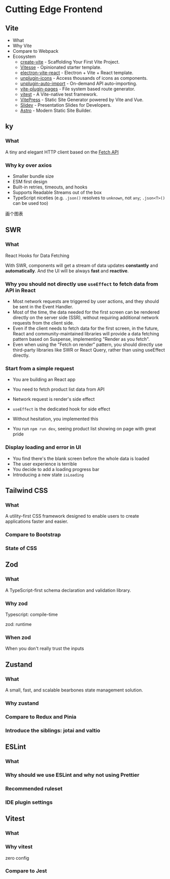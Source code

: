 # Cutting Edge Frontend

## Vite

- What
- Why Vite
- Compare to Webpack
- Ecosystem
  - [create-vite](https://github.com/vitejs/vite/tree/main/packages/create-vite) - Scaffolding Your First Vite Project.
  - [Vitesse](https://github.com/antfu/vitesse) - Opinionated starter template.
  - [electron-vite-react](https://github.com/electron-vite/electron-vite-react) - Electron + Vite + React template.
  - [unplugin-icons](https://github.com/antfu/unplugin-icons) - Access thousands of icons as components.
  - [unplugin-auto-import](https://github.com/antfu/unplugin-auto-import) - On-demand API auto-importing.
  - [vite-plugin-pages](https://github.com/hannoeru/vite-plugin-pages) - File system based route generator.
  - [vitest](https://github.com/vitest-dev/vitest) - A Vite-native test framework.
  - [VitePress](https://github.com/vuejs/vitepress) - Static Site Generator powered by Vite and Vue.
  - [Slidev](https://github.com/slidevjs/slidev) - Presentation Slides for Developers.
  - [Astro](https://github.com/withastro/astro) - Modern Static Site Builder.

## ky

### What

A tiny and elegant HTTP client based on the [Fetch API](https://developer.mozilla.org/en-US/docs/Web/API/WindowOrWorkerGlobalScope/fetch)

### Why ky over axios

- Smaller bundle size
- ESM first design
- Built-in retries, timeouts, and hooks
- Supports Readable Streams out of the box
- TypeScript niceties (e.g. `.json()` resolves to `unknown`, not `any`; `.json<T>()` can be used too)

画个图表

## SWR

### What

React Hooks for Data Fetching

With SWR, components will get a stream of data updates **constantly** and **automatically**.
And the UI will be always **fast** and **reactive**.

### Why you should not directly use `useEffect` to fetch data from API in React

- Most network requests are triggered by user actions, and they should be sent in the Event Handler.
- Most of the time, the data needed for the first screen can be rendered directly on the server side (SSR), without requiring additional network requests from the client side.
- Even if the client needs to fetch data for the first screen, in the future, React and community-maintained libraries will provide a data fetching pattern based on Suspense, implementing "Render as you fetch".
- Even when using the "Fetch on render" pattern, you should directly use third-party libraries like SWR or React Query, rather than using useEffect directly.

### Start from a simple request

- You are building an React app
- You need to fetch product list data from API
- Network request is render's side effect
- `useEffect` is the dedicated hook for side effect
- Without hesitation, you implemented this

- You run `npm run dev`, seeing product list showing on page with great pride

### Display loading and error in UI

- You find there's the blank screen before the whole data is loaded
- The user experience is terrible
- You decide to add a loading progress bar
- Introducing a new state `isLoading`

## Tailwind CSS

### What

A utility-first CSS framework designed to enable users to create applications faster and easier.

### Compare to Bootstrap

### State of CSS

## Zod

### What

A TypeScript-first schema declaration and validation library.

### Why zod

Typescript: compile-time

zod: runtime

### When zod

When you don't really trust the inputs

## Zustand

### What

A small, fast, and scalable bearbones state management solution.

### Why zustand



### Compare to Redux and Pinia

### Introduce the siblings: jotai and valtio

## ESLint

### What

### Why should we use ESLint and why not using Prettier

### Recommended ruleset

### IDE plugin settings

## Vitest

### What

### Why vitest

zero config

### Compare to Jest

